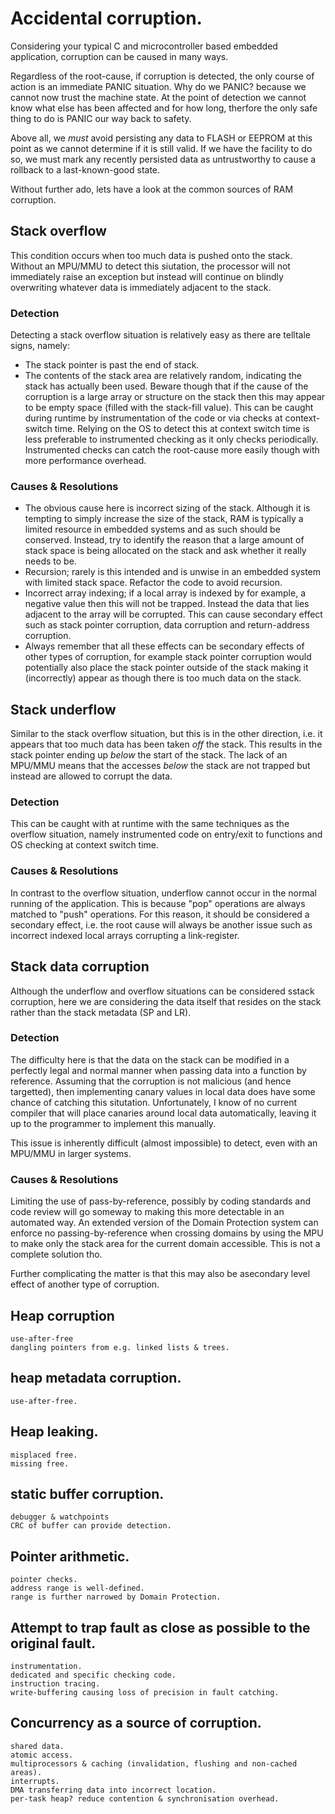 


# Accidental corruption.

Considering your typical C and microcontroller based embedded application, corruption can be caused in many ways.

Regardless of the root-cause, if corruption is detected, the only course of action is an immediate PANIC situation. Why do we PANIC? because we cannot now trust the machine state. At the point of detection we cannot know what else has been affected and for how long, therfore the only safe thing to do is PANIC our way back to safety.

Above all, we *must* avoid persisting any data to FLASH or EEPROM at this point as we cannot determine if it is still valid. If we have the facility to do so, we must mark any recently persisted data as untrustworthy to cause a rollback to a last-known-good state.

Without further ado, lets have a look at the common sources of RAM corruption.

## Stack overflow
This condition occurs when too much data is pushed onto the stack. Without an MPU/MMU to detect this siutation, the processor will not immediately raise an exception but instead will continue on blindly overwriting whatever data is immediately adjacent to the stack.
### Detection
Detecting a stack overflow situation is relatively easy as there are telltale signs, namely:
- The stack pointer is past the end of stack.
- The contents of the stack area are relatively random, indicating the stack has actually been used. Beware though that if the cause of the corruption is a large array or structure on the stack then this may appear to be empty space (filled with the stack-fill value).
This can be caught during runtime by instrumentation of the code or via checks at context-switch time. Relying on the OS to detect this at context switch time is less preferable to instrumented checking as it only checks periodically. Instrumented checks can catch the root-cause more easily though with more performance overhead.
### Causes & Resolutions
- The obvious cause here is incorrect sizing of the stack. Although it is tempting to simply increase the size of the stack, RAM is typically a limited resource in embedded systems and as such should be conserved. Instead, try to identify the reason that a large amount of stack space is being allocated on the stack and ask whether it really needs to be.
- Recursion; rarely is this intended and is unwise in an embedded system with limited stack space. Refactor the code to avoid recursion.
- Incorrect array indexing; if a local array is indexed by for example, a negative value then this will not be trapped. Instead the data that lies adjacent to the array will be corrupted. This can cause secondary effect such as stack pointer corruption, data corruption and return-address corruption.
- Always remember that all these effects can be secondary effects of other types of corruption, for example stack pointer corruption would potentially also place the stack pointer outside of the stack making it (incorrectly) appear as though there is too much data on the stack.

## Stack underflow
Similar to the stack overflow situation, but this is in the other direction, i.e. it appears that too much data has been taken *off* the stack. This results in the stack pointer ending up *below* the start of the stack.
The lack of an MPU/MMU means that the accesses *below* the stack are not trapped but instead are allowed to corrupt the data.
### Detection
This can be caught with at runtime with the same techniques as the overflow situation, namely instrumented code on entry/exit to functions and OS checking at context switch time.
### Causes & Resolutions
In contrast to the overflow situation, underflow cannot occur in the normal running of the application. This is because "pop" operations are always matched to "push" operations.
For this reason, it should be considered a secondary effect, i.e. the root cause will always be another issue such as incorrect indexed local arrays corrupting a link-register.


##  Stack data corruption
Although the underflow and overflow situations can be considered sstack corruption, here we are considering the data itself that resides on the stack rather than the stack metadata (SP and LR).

### Detection
The difficulty here is that the data on the stack can be modified in a perfectly legal and normal manner when passing data into a function by reference.
Assuming that the corruption is not malicious (and hence targetted), then implementing canary values in local data does have some chance of catching this situtation. Unfortunately, I know of no current compiler that will place canaries around local data automatically, leaving it up to the programmer to implement this manually.

This issue is inherently difficult (almost impossible) to detect, even with an MPU/MMU in larger systems.

### Causes & Resolutions
Limiting the use of pass-by-reference, possibly by coding standards and code review will go someway to making this more detectable in an automated way. An extended version of the Domain Protection system can enforce no passing-by-reference when crossing domains by using the MPU to make only the stack area for the current domain accessible. This is not a complete solution tho.

Further complicating the matter is that this may also be asecondary level effect of another type of corruption.

## Heap corruption
    use-after-free
    dangling pointers from e.g. linked lists & trees.

## heap metadata corruption.
    use-after-free.

## Heap leaking.
    misplaced free.
    missing free.

## static buffer corruption.
    debugger & watchpoints
    CRC of buffer can provide detection.

## Pointer arithmetic.
    pointer checks.
    address range is well-defined.
    range is further narrowed by Domain Protection.

## Attempt to trap fault as close as possible to the original fault.
    instrumentation.
    dedicated and specific checking code.
    instruction tracing.
    write-buffering causing loss of precision in fault catching.

## Concurrency as a source of corruption.
    shared data.
    atomic access.
    multiprocessors & caching (invalidation, flushing and non-cached areas).
    interrupts.
    DMA transferring data into incorrect location.
    per-task heap? reduce contention & synchronisation overhead.
